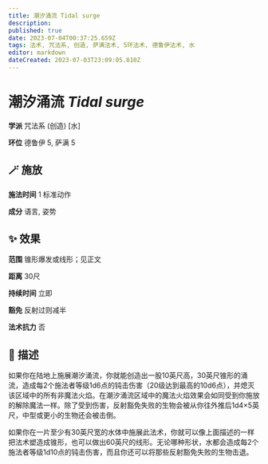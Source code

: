 ```yaml
---
title: 潮汐涌流 Tidal surge
description: 
published: true
date: 2023-07-04T00:37:25.659Z
tags: 法术, 咒法系, 创造, 萨满法术, 5环法术, 德鲁伊法术, 水
editor: markdown
dateCreated: 2023-07-03T23:09:05.810Z
---
```


# **潮汐涌流** *Tidal surge*

**学派** 咒法系 (创造) \[水\] 

**环位** 德鲁伊 5, 萨满 5

## 🪄 施放

**施法时间** 1 标准动作

**成分** 语言, 姿势

## ✨ 效果  

**范围** 锥形爆发或线形；见正文

**距离** 30尺  

**持续时间** 立即 

**豁免** 反射过则减半

**法术抗力** 否

## 📖 描述

如果你在陆地上施展潮汐涌流，你就能创造出一股10英尺高，30英尺锥形的涌流，造成每2个施法者等级1d6点的钝击伤害（20级达到最高的10d6点），并熄灭该区域中的所有非魔法火焰。在潮汐涌流区域中的魔法火焰效果会如同受到你施放的解除魔法一样。除了受到伤害，反射豁免失败的生物会被从你往外推后1d4×5英尺，中型或更小的生物还会被击倒。

如果你在一片至少有30英尺宽的水体中施展此法术，你就可以像上面描述的一样把法术塑造成锥形，也可以做出60英尺的线形。无论哪种形状，水都会造成每2个施法者等级1d10点的钝击伤害，而且你还可以将那些反射豁免失败的生物击退。
    